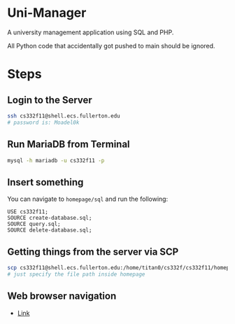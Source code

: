 # Uni-Manager

A university management application using SQL and PHP.

All Python code that accidentally got pushed to main should be ignored.

# Steps

## Login to the Server

```bash
ssh cs332f11@shell.ecs.fullerton.edu
# password is: Moadel0k
```

## Run MariaDB from Terminal

```bash
mysql -h mariadb -u cs332f11 -p
```

## Insert something

You can navigate to `homepage/sql` and run the following:

```
USE cs332f11;
SOURCE create-database.sql;
SOURCE query.sql;
SOURCE delete-database.sql;
```

## Getting things from the server via SCP

```bash
scp cs332f11@shell.ecs.fullerton.edu:/home/titan0/cs332f/cs332f11/homepage/ .
# just specify the file path inside homepage
```

## Web browser navigation

- [Link](http://ecs.fullerton.edu/~cs332f11/)
